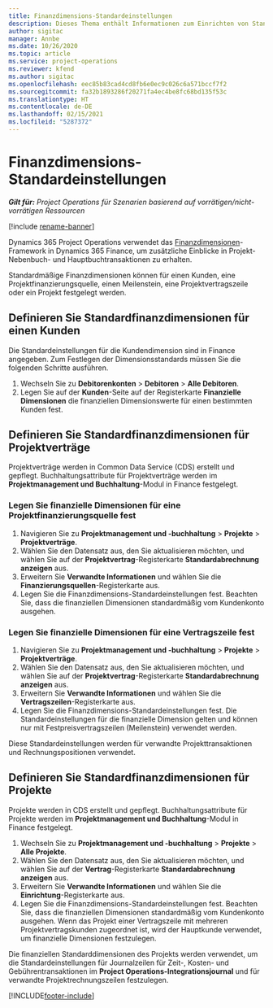 ```yaml
---
title: Finanzdimensions-Standardeinstellungen
description: Dieses Thema enthält Informationen zum Einrichten von Standardeinstellungen für Finanzdimensionen.
author: sigitac
manager: Annbe
ms.date: 10/26/2020
ms.topic: article
ms.service: project-operations
ms.reviewer: kfend
ms.author: sigitac
ms.openlocfilehash: eec85b83cad4cd8fb6e0ec9c026c6a571bccf7f2
ms.sourcegitcommit: fa32b1893286f20271fa4ec4be8fc68bd135f53c
ms.translationtype: HT
ms.contentlocale: de-DE
ms.lasthandoff: 02/15/2021
ms.locfileid: "5287372"
---
```

# <a name="financial-dimension-defaults"></a>Finanzdimensions-Standardeinstellungen

_**Gilt für:** Project Operations für Szenarien basierend auf vorrätigen/nicht-vorrätigen Ressourcen_

[!include [rename-banner](~/includes/cc-data-platform-banner.md)]

Dynamics 365 Project Operations verwendet das [Finanzdimensionen](https://docs.microsoft.com/dynamics365/finance/general-ledger/financial-dimensions)-Framework in Dynamics 365 Finance, um zusätzliche Einblicke in Projekt-Nebenbuch- und Hauptbuchtransaktionen zu erhalten.

Standardmäßige Finanzdimensionen können für einen Kunden, eine Projektfinanzierungsquelle, einen Meilenstein, eine Projektvertragszeile oder ein Projekt festgelegt werden.

## <a name="define-default-financial-dimensions-for-a-customer"></a>Definieren Sie Standardfinanzdimensionen für einen Kunden

Die Standardeinstellungen für die Kundendimension sind in Finance angegeben. Zum Festlegen der Dimensionsstandards müssen Sie die folgenden Schritte ausführen.

1. Wechseln Sie zu **Debitorenkonten** > **Debitoren** > **Alle Debitoren**.
2. Legen Sie auf der **Kunden**-Seite auf der Registerkarte **Finanzielle Dimensionen** die finanziellen Dimensionswerte für einen bestimmten Kunden fest.

## <a name="define-default-financial-dimensions-for-project-contracts"></a>Definieren Sie Standardfinanzdimensionen für Projektverträge

Projektverträge werden in Common Data Service (CDS) erstellt und gepflegt. Buchhaltungsattribute für Projektverträge werden im **Projektmanagement und Buchhaltung**-Modul in Finance festgelegt.

### <a name="set-financial-dimensions-for-a-project-funding-source"></a>Legen Sie finanzielle Dimensionen für eine Projektfinanzierungsquelle fest

1. Navigieren Sie zu **Projektmanagement und -buchhaltung** > **Projekte** > **Projektverträge**.
2. Wählen Sie den Datensatz aus, den Sie aktualisieren möchten, und wählen Sie auf der **Projektvertrag**-Registerkarte **Standardabrechnung anzeigen** aus.
3. Erweitern Sie **Verwandte Informationen** und wählen Sie die **Finanzierungsquellen**-Registerkarte aus.
4. Legen Sie die Finanzdimensions-Standardeinstellungen fest. Beachten Sie, dass die finanziellen Dimensionen standardmäßig vom Kundenkonto ausgehen.

### <a name="set-financial-dimensions-for-a-project-contract-line"></a>Legen Sie finanzielle Dimensionen für eine Vertragszeile fest

1. Navigieren Sie zu **Projektmanagement und -buchhaltung** > **Projekte** > **Projektverträge**.
2. Wählen Sie den Datensatz aus, den Sie aktualisieren möchten, und wählen Sie auf der **Projektvertrag**-Registerkarte **Standardabrechnung anzeigen** aus.
3. Erweitern Sie **Verwandte Informationen** und wählen Sie die **Vertragszeilen**-Registerkarte aus.
4. Legen Sie die Finanzdimensions-Standardeinstellungen fest. Die Standardeinstellungen für die finanzielle Dimension gelten und können nur mit Festpreisvertragszeilen (Meilenstein) verwendet werden.

Diese Standardeinstellungen werden für verwandte Projekttransaktionen und Rechnungspositionen verwendet.

## <a name="define-default-financial-dimensions-for-projects"></a>Definieren Sie Standardfinanzdimensionen für Projekte

Projekte werden in CDS erstellt und gepflegt. Buchhaltungsattribute für Projekte werden im **Projektmanagement und Buchhaltung**-Modul in Finance festgelegt.

1. Wechseln Sie zu **Projektmanagement und -buchhaltung** > **Projekte** > **Alle Projekte**.
2. Wählen Sie den Datensatz aus, den Sie aktualisieren möchten, und wählen Sie auf der **Vertrag**-Registerkarte **Standardabrechnung anzeigen** aus.
3. Erweitern Sie **Verwandte Informationen** und wählen Sie die **Einrichtung**-Registerkarte aus.
4. Legen Sie die Finanzdimensions-Standardeinstellungen fest. Beachten Sie, dass die finanziellen Dimensionen standardmäßig vom Kundenkonto ausgehen. Wenn das Projekt einer Vertragszeile mit mehreren Projektvertragskunden zugeordnet ist, wird der Hauptkunde verwendet, um finanzielle Dimensionen festzulegen.

Die finanziellen Standarddimensionen des Projekts werden verwendet, um die Standardeinstellungen für Journalzeilen für Zeit-, Kosten- und Gebührentransaktionen im **Project Operations-Integrationsjournal** und für verwandte Projektrechnungszeilen festzulegen.


[!INCLUDE[footer-include](../includes/footer-banner.md)]